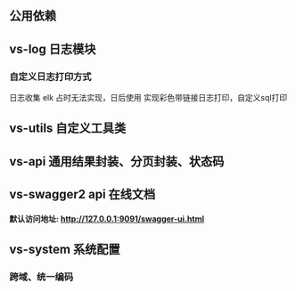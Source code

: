 ## 公用依赖

## vs-log 日志模块
### 自定义日志打印方式
日志收集 elk 占时无法实现，日后使用
实现彩色带链接日志打印，自定义sql打印

## vs-utils 自定义工具类


## vs-api 通用结果封装、分页封装、状态码


## vs-swagger2 api 在线文档
#### 默认访问地址: http://127.0.0.1:9091/swagger-ui.html

## vs-system 系统配置
### 跨域、统一编码